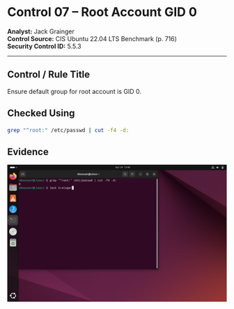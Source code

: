 
# Control 07 – Root Account GID 0

**Analyst:** Jack Grainger  
**Control Source:** CIS Ubuntu 22.04 LTS Benchmark (p. 716)  
**Security Control ID:** 5.5.3  

---

## Control / Rule Title
Ensure default group for root account is GID 0.

## Checked Using
```bash
grep "^root:" /etc/passwd | cut -f4 -d:
```
## Evidence
![Root](../docs/screenshots/CIS_Linux_1.0.png)
